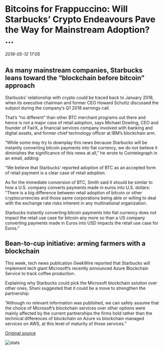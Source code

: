 # Bitcoins for Frappuccino: Will Starbucks’ Crypto Endeavours Pave the Way for Mainstream Adoption? ...

###### 2019-05-12 17:05

## As many mainstream companies, Starbucks leans toward the “blockchain before bitcoin” approach

Starbucks’ relationship with crypto could be traced back to January 2018, when its executive chairman and former CEO Howard Schultz discussed the subject during the company’s Q1 2018 earnings call.

That’s “no different” than other BTC merchant programs out there and hence is not a major case of retail adoption, says Michael Dowling, CEO and founder of FairX, a financial services company involved with banking and digital assets, and former chief technology officer at IBM’s blockchain arm.

“While some may try to downplay this news because Starbucks will be instantly converting bitcoin payments into fiat currency, we do not believe it diminishes the significance of this news at all,” he wrote to Cointelegraph in an email, adding:

“We believe that Starbucks’ reported adoption of BTC as an accepted form of retail payment is a clear case of retail adoption.

As for the immediate conversion of BTC, Smith said it should be similar to how a U.S. company converts payments made in euros into U.S. dollars: “There is a big difference between retail adoption of bitcoin or other cryptocurrencies and those same corporations being able or willing to deal with the exchange rate risks inherent in any multinational organization.

Starbucks instantly converting bitcoin payments into fiat currency does not impact the retail use case for bitcoin any more so than a US company converting payments made in Euros into USD impacts the retail use case for Euros.”

## Bean-to-cup initiative: arming farmers with a blockchain

This week, tech news publication GeekWire reported that Starbucks will implement tech giant Microsoft’s recently announced Azure Blockchain Service to track coffee production.

Explaining why Starbucks could pick the Microsoft blockchain solution over other ones, Shani suggested that it could be a move to strengthen the partnership:

“Although no relevant information was published, we can safely assume that the choice of Microsoft’s blockchain services over other options were mainly affected by the current partnerships the firms hold rather than the technical differences of blockchain on Azure vs blockchain managed services on AWS, at this level of maturity of those services.”

[Original source](https://cointelegraph.com/news/bitcoins-for-frappuccino-will-starbucks-crypto-endeavours-pave-the-way-for-mainstream-adoption)

![stats](https://c.statcounter.com/11760860/0/a89fa40b/1/ "stats")